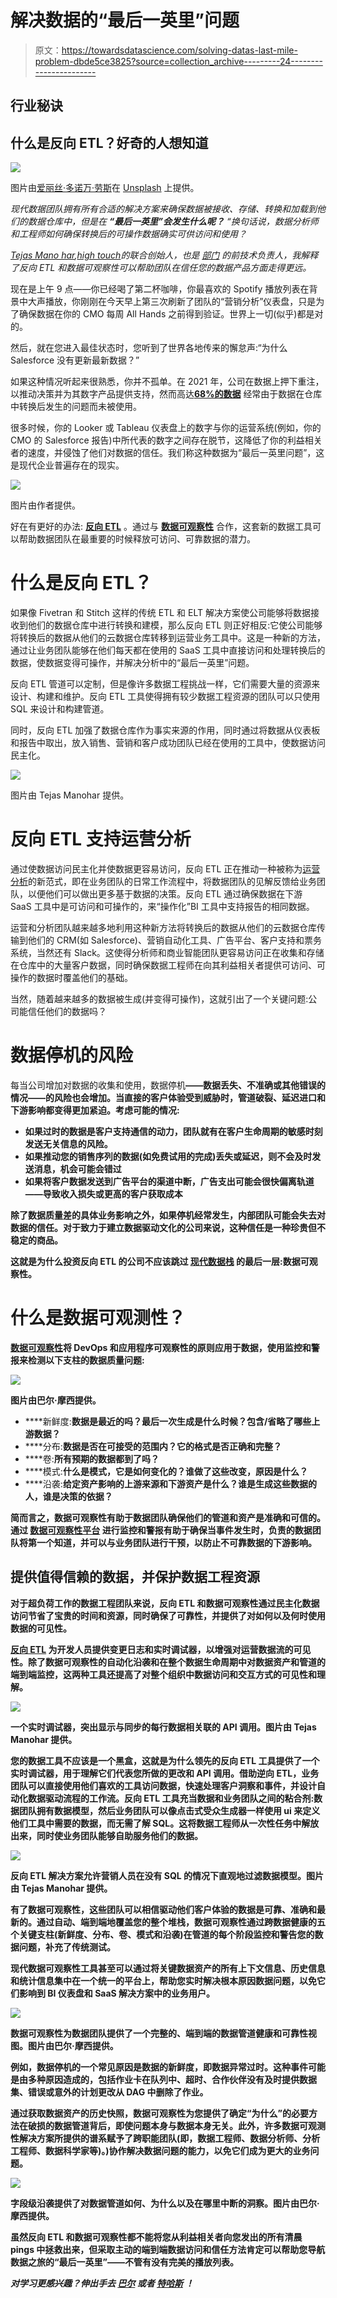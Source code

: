 # 解决数据的“最后一英里”问题

> 原文：<https://towardsdatascience.com/solving-datas-last-mile-problem-dbde5ce3825?source=collection_archive---------24----------------------->

## 行业秘诀

## 什么是反向 ETL？好奇的人想知道

![](img/de7c14c43cc2eec207c0d49f2bf1cbb2.png)

图片由[爱丽丝·多诺万·劳斯](https://unsplash.com/photos/pZ61ZA8QgcY)在 [Unsplash](http://www.unsplash.com) 上提供。

*现代数据团队拥有所有合适的解决方案来确保数据被接收、存储、转换和加载到他们的数据仓库中，但是在* ***“最后一英里”会发生什么呢？*** *“换句话说，数据分析师和工程师如何确保转换后的可操作数据确实可供访问和使用？*

[*Tejas Mano har*](https://www.linkedin.com/in/tejasmanohar/)*,*[*high touch*](https://www.hightouch.io/)*的联合创始人，也是* [*部门*](https://segment.com/) *的前技术负责人，我解释了反向 ETL 和数据可观察性可以帮助团队在信任您的数据产品方面走得更远。*

现在是上午 9 点——你已经喝了第二杯咖啡，你最喜欢的 Spotify 播放列表在背景中大声播放，你刚刚在今天早上第三次刷新了团队的“营销分析”仪表盘，只是为了确保数据在你的 CMO 每周 All Hands 之前得到验证。世界上一切(似乎)都是对的。

然后，就在您进入最佳状态时，您听到了世界各地传来的懈怠声:“为什么 Salesforce 没有更新最新数据？”

如果这种情况听起来很熟悉，你并不孤单。在 2021 年，公司在数据上押下重注，以推动决策并为其数字产品提供支持，然而高达[**68%的数据**](https://www.seagate.com/our-story/rethink-data/) 经常由于数据在仓库中转换后发生的问题而未被使用。

很多时候，你的 Looker 或 Tableau 仪表盘上的数字与你的运营系统(例如，你的 CMO 的 Salesforce 报告)中所代表的数字之间存在脱节，这降低了你的利益相关者的速度，并侵蚀了他们对数据的信任。我们称这种数据为“最后一英里问题”，这是现代企业普遍存在的现实。

![](img/189eb5d55832ea92f78636b06b755194.png)

图片由作者提供。

好在有更好的办法: [**反向 ETL**](https://hightouch.io/blog/reverse-etl) 。通过与 [**数据可观察性**](https://www.montecarlodata.com/what-is-data-observability/) 合作，这套新的数据工具可以帮助数据团队在最重要的时候释放可访问、可靠数据的潜力。

# 什么是反向 ETL？

如果像 Fivetran 和 Stitch 这样的传统 ETL 和 ELT 解决方案使公司能够将数据接收到他们的数据仓库中进行转换和建模，那么反向 ETL 则正好相反:它使公司能够将转换后的数据从他们的云数据仓库转移到运营业务工具中。这是一种新的方法，通过让业务团队能够在他们每天都在使用的 SaaS 工具中直接访问和处理转换后的数据，使数据变得可操作，并解决分析中的“最后一英里”问题。

反向 ETL 管道可以定制，但是像许多数据工程挑战一样，它们需要大量的资源来设计、构建和维护。反向 ETL 工具使得拥有较少数据工程资源的团队可以只使用 SQL 来设计和构建管道。

同时，反向 ETL 加强了数据仓库作为事实来源的作用，同时通过将数据从仪表板和报告中取出，放入销售、营销和客户成功团队已经在使用的工具中，使数据访问民主化。

![](img/1f536c056e510b388d7de28ae4582417.png)

图片由 Tejas Manohar 提供。

# 反向 ETL 支持运营分析

通过使数据访问民主化并使数据更容易访问，反向 ETL 正在推动一种被称为[运营分析](https://hightouch.io/blog/what-is-operational-analytics/)的新范式，即在业务团队的日常工作流程中，将数据团队的见解反馈给业务团队，以便他们可以做出更多基于数据的决策。反向 ETL 通过确保数据在下游 SaaS 工具中是可访问和可操作的，来“操作化”BI 工具中支持报告的相同数据。

运营和分析团队越来越多地利用这种新方法将转换后的数据从他们的云数据仓库传输到他们的 CRM(如 Salesforce)、营销自动化工具、广告平台、客户支持和票务系统，当然还有 Slack。这使得分析师和商业智能团队更容易访问正在收集和存储在仓库中的大量客户数据，同时确保数据工程师在向其利益相关者提供可访问、可操作的数据时覆盖他们的基础。

当然，随着越来越多的数据被生成(并变得可操作)，这就引出了一个关键问题:公司能信任他们的数据吗？

# 数据停机的风险

每当公司增加对数据的收集和使用，数据停机[](https://www.montecarlodata.com/the-rise-of-data-downtime/)**——数据丢失、不准确或其他错误的情况——的风险也会增加。当直接的客户体验受到威胁时，管道破裂、延迟进口和下游影响都变得更加紧迫。考虑可能的情况:**

*   **如果过时的数据是客户支持通信的动力，团队就有在客户生命周期的敏感时刻发送无关信息的风险。**
*   **如果推动您的销售序列的数据(如免费试用的完成)丢失或延迟，则不会及时发送消息，机会可能会错过**
*   **如果将客户数据发送到广告平台的渠道中断，广告支出可能会很快偏离轨道——导致收入损失或更高的客户获取成本**

**除了数据质量差的具体业务影响之外，如果停机经常发生，内部团队可能会失去对数据的信任。对于致力于建立数据驱动文化的公司来说，这种信任是一种珍贵但不稳定的商品。**

**这就是为什么投资反向 ETL 的公司不应该跳过 [**现代数据栈**](https://www.montecarlodata.com/the-quick-and-dirty-guide-to-building-your-data-platform/) 的最后一层:数据可观察性。**

# **什么是数据可观测性？**

**[数据可观察性](/what-is-data-observability-40b337971e3e)将 DevOps 和应用程序可观察性的原则应用于数据，使用监控和警报来检测以下支柱的数据质量问题:**

**![](img/79ca6e0ca4f030dc673ed219416d9711.png)**

**图片由巴尔·摩西提供。**

*   ****新鲜度:**数据是最近的吗？最后一次生成是什么时候？包含/省略了哪些上游数据？**
*   ****分布:**数据是否在可接受的范围内？它的格式是否正确和完整？**
*   ****卷:**所有预期的数据都到了吗？**
*   ****模式:**什么是模式，它是如何变化的？谁做了这些改变，原因是什么？**
*   ****沿袭:**给定资产影响的上游来源和下游资产是什么？谁是生成这些数据的人，谁是决策的依据？**

**简而言之，数据可观察性有助于数据团队确保他们的管道和资产是准确和可信的。通过 [**数据可观察性平台**](https://www.montecarlodata.com/ebook-the-ultimate-data-observability-checklist/) 进行监控和警报有助于确保当事件发生时，负责的数据团队将第一个知道，并可以与业务团队进行干预，以防止不可靠数据的下游影响。**

## **提供值得信赖的数据，并保护数据工程资源**

**对于超负荷工作的数据工程团队来说，反向 ETL 和数据可观察性通过民主化数据访问节省了宝贵的时间和资源，同时确保了可靠性，并提供了对如何以及何时使用数据的可见性。**

**[反向 ETL](https://hightouch.io/blog/reverse-etl) 为开发人员提供变更日志和实时调试器，以增强对运营数据流的可见性。除了数据可观察性的自动化沿袭和在整个数据生命周期中对数据资产和管道的端到端监控，这两种工具还提高了对整个组织中数据访问和交互方式的可见性和理解。**

**![](img/ac8589d153489a6ccd1e00b47550fc25.png)**

**一个实时调试器，突出显示与同步的每行数据相关联的 API 调用。图片由 Tejas Manohar 提供。**

**您的数据工具不应该是一个黑盒，这就是为什么领先的反向 ETL 工具提供了一个实时调试器，用于理解它们代表您所做的更改和 API 调用。借助逆向 ETL，业务团队可以直接使用他们喜欢的工具访问数据，快速处理客户洞察和事件，并设计自动化数据驱动流程的工作流。反向 ETL 工具充当数据和业务团队之间的粘合剂:数据团队拥有数据模型，然后业务团队可以像点击式受众生成器一样使用 ui 来定义他们工具中需要的数据，而无需了解 SQL。这将数据工程师从一次性任务中解放出来，同时使业务团队能够自助服务他们的数据。**

**![](img/c6bf7c141401ff72624321bc7c6b38c6.png)**

**反向 ETL 解决方案允许营销人员在没有 SQL 的情况下直观地过滤数据模型。图片由 Tejas Manohar 提供。**

**有了数据可观察性，这些团队可以相信驱动他们客户体验的数据是可靠、准确和最新的。通过自动、端到端地覆盖您的整个堆栈，数据可观察性通过跨数据健康的五个关键支柱(新鲜度、分布、卷、模式和沿袭)在管道的每个阶段监控和警告您的数据问题，补充了传统测试。**

**现代数据可观察性工具甚至可以通过将关键数据资产的所有上下文信息、历史信息和统计信息集中在一个统一的平台上，帮助您实时解决根本原因数据问题，以免它们影响到 BI 仪表盘和 SaaS 解决方案中的业务用户。**

**![](img/4057211202127d18b7976418f5bb53e1.png)**

**数据可观察性为数据团队提供了一个完整的、端到端的数据管道健康和可靠性视图。图片由巴尔·摩西提供。**

**例如，数据停机的一个常见原因是数据的新鲜度，即数据异常过时。这种事件可能是由多种原因造成的，包括作业卡在队列中、超时、合作伙伴没有及时提供数据集、错误或意外的计划更改从 DAG 中删除了作业。**

**通过获取数据资产的历史快照，数据可观察性为您提供了确定“为什么”的必要方法在破损的数据管道背后，即使问题本身与数据本身无关。此外，许多数据可观测性解决方案所提供的谱系赋予了跨职能团队(即，数据工程师、数据分析师、分析工程师、数据科学家等)。)协作解决数据问题的能力，以免它们成为更大的业务问题。**

**![](img/57a290c303d3594ed447d152f60b55a2.png)**

**字段级沿袭提供了对数据管道如何、为什么以及在哪里中断的洞察。图片由巴尔·摩西提供。**

**虽然反向 ETL 和数据可观察性都不能将您从利益相关者向您发出的所有清晨 pings 中拯救出来，但采取主动的端到端数据访问和信任方法肯定可以帮助您导航数据之旅的“最后一英里”——不管有没有完美的播放列表。**

*****对学习更感兴趣？伸出手去*** [***巴尔***](https://www.linkedin.com/in/barrmoses/) ***或者*** [***特哈斯***](https://www.linkedin.com/in/tejasmanohar/) ***！*****